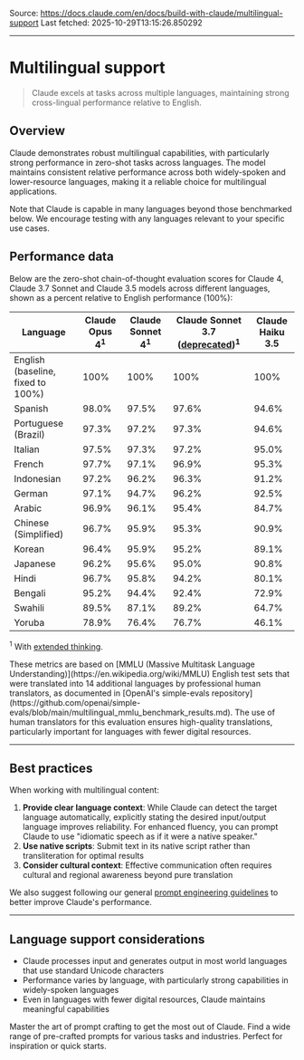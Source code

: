 Source: https://docs.claude.com/en/docs/build-with-claude/multilingual-support
Last fetched: 2025-10-29T13:15:26.850292

---

# Multilingual support

> Claude excels at tasks across multiple languages, maintaining strong cross-lingual performance relative to English.

## Overview

Claude demonstrates robust multilingual capabilities, with particularly strong performance in zero-shot tasks across languages. The model maintains consistent relative performance across both widely-spoken and lower-resource languages, making it a reliable choice for multilingual applications.

Note that Claude is capable in many languages beyond those benchmarked below. We encourage testing with any languages relevant to your specific use cases.

## Performance data

Below are the zero-shot chain-of-thought evaluation scores for Claude 4, Claude 3.7 Sonnet and Claude 3.5 models across different languages, shown as a percent relative to English performance (100%):

| Language                          | Claude Opus 4<sup>1</sup> | Claude Sonnet 4<sup>1</sup> | Claude Sonnet 3.7 ([deprecated](/en/docs/about-claude/model-deprecations))<sup>1</sup> | Claude Haiku 3.5 |
| --------------------------------- | ------------------------- | --------------------------- | -------------------------------------------------------------------------------------- | ---------------- |
| English (baseline, fixed to 100%) | 100%                      | 100%                        | 100%                                                                                   | 100%             |
| Spanish                           | 98.0%                     | 97.5%                       | 97.6%                                                                                  | 94.6%            |
| Portuguese (Brazil)               | 97.3%                     | 97.2%                       | 97.3%                                                                                  | 94.6%            |
| Italian                           | 97.5%                     | 97.3%                       | 97.2%                                                                                  | 95.0%            |
| French                            | 97.7%                     | 97.1%                       | 96.9%                                                                                  | 95.3%            |
| Indonesian                        | 97.2%                     | 96.2%                       | 96.3%                                                                                  | 91.2%            |
| German                            | 97.1%                     | 94.7%                       | 96.2%                                                                                  | 92.5%            |
| Arabic                            | 96.9%                     | 96.1%                       | 95.4%                                                                                  | 84.7%            |
| Chinese (Simplified)              | 96.7%                     | 95.9%                       | 95.3%                                                                                  | 90.9%            |
| Korean                            | 96.4%                     | 95.9%                       | 95.2%                                                                                  | 89.1%            |
| Japanese                          | 96.2%                     | 95.6%                       | 95.0%                                                                                  | 90.8%            |
| Hindi                             | 96.7%                     | 95.8%                       | 94.2%                                                                                  | 80.1%            |
| Bengali                           | 95.2%                     | 94.4%                       | 92.4%                                                                                  | 72.9%            |
| Swahili                           | 89.5%                     | 87.1%                       | 89.2%                                                                                  | 64.7%            |
| Yoruba                            | 78.9%                     | 76.4%                       | 76.7%                                                                                  | 46.1%            |

<sup>1</sup> With [extended thinking](/en/docs/build-with-claude/extended-thinking).

<Note>
  These metrics are based on [MMLU (Massive Multitask Language Understanding)](https://en.wikipedia.org/wiki/MMLU) English test sets that were translated into 14 additional languages by professional human translators, as documented in [OpenAI's simple-evals repository](https://github.com/openai/simple-evals/blob/main/multilingual_mmlu_benchmark_results.md). The use of human translators for this evaluation ensures high-quality translations, particularly important for languages with fewer digital resources.
</Note>

***

## Best practices

When working with multilingual content:

1. **Provide clear language context**: While Claude can detect the target language automatically, explicitly stating the desired input/output language improves reliability. For enhanced fluency, you can prompt Claude to use "idiomatic speech as if it were a native speaker."
2. **Use native scripts**: Submit text in its native script rather than transliteration for optimal results
3. **Consider cultural context**: Effective communication often requires cultural and regional awareness beyond pure translation

We also suggest following our general [prompt engineering guidelines](/en/docs/build-with-claude/prompt-engineering/overview) to better improve Claude's performance.

***

## Language support considerations

* Claude processes input and generates output in most world languages that use standard Unicode characters
* Performance varies by language, with particularly strong capabilities in widely-spoken languages
* Even in languages with fewer digital resources, Claude maintains meaningful capabilities

<CardGroup cols={2}>
  <Card title="Prompt Engineering Guide" icon="pen" href="/en/docs/build-with-claude/prompt-engineering/overview">
    Master the art of prompt crafting to get the most out of Claude.
  </Card>

  <Card title="Prompt Library" icon="books" href="/en/resources/prompt-library">
    Find a wide range of pre-crafted prompts for various tasks and industries. Perfect for inspiration or quick starts.
  </Card>
</CardGroup>
